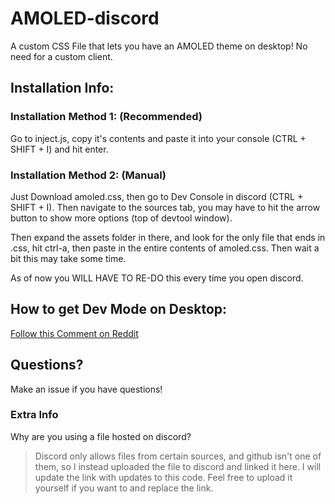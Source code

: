 # AMOLED-discord
 A custom CSS File that lets you have an AMOLED theme on desktop! No need for a custom client.

## Installation Info:

### Installation Method 1: (Recommended)
Go to inject.js, copy it's contents and paste it into your console (CTRL + SHIFT + I) and hit enter.

### Installation Method 2: (Manual)
Just Download amoled.css, then go to Dev Console in discord (CTRL + SHIFT + I). Then navigate to the sources tab, you may have to hit the arrow button to show more options (top of devtool window).

Then expand the assets folder in there, and look for the only file that ends in .css, hit ctrl-a, then paste in the entire contents of amoled.css. Then wait a bit this may take some time. 

As of now you WILL HAVE TO RE-DO this every time you open discord.
## How to get Dev Mode on Desktop:
[Follow this Comment on Reddit](https://www.reddit.com/r/discordapp/comments/sc61n3/comment/hu4fw5x/)

## Questions?
Make an issue if you have questions!

### Extra Info
Why are you using a file hosted on discord?
> Discord only allows files from certain sources, and github isn't one of them, so I instead uploaded the file to discord and linked it here. I will update the link with updates to this code. Feel free to upload it yourself if you want to and replace the link.